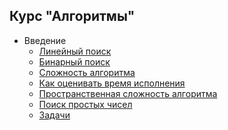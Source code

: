 ## Курс "Алгоритмы"

* Введение
  * [Линейный поиск](./sprint_1/linear-search.md)
  * [Бинарный поиск]()
  * [Сложность алгоритма]()
  * [Как оценивать время исполнения]()
  * [Пространственная сложность алгоритма]()
  * [Поиск простых чисел]()
  * [Задачи]()
